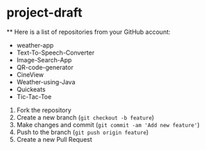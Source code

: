 # project-draft

** Here is a list of repositories from your GitHub account:

- weather-app
- Text-To-Speech-Converter
- Image-Search-App
- QR-code-generator
- CineView
- Weather-using-Java
- Quickeats
- Tic-Tac-Toe



1. Fork the repository
2. Create a new branch (`git checkout -b feature`)
3. Make changes and commit (`git commit -am 'Add new feature'`)
4. Push to the branch (`git push origin feature`)
5. Create a new Pull Request
